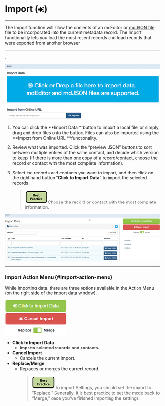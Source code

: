 # Import \(![](/assets/symbol_sign-in_16.png)\)

---

The Import function will allow the contents of an mdEditor or [mdJSON file](https://github.com/adiwg/mdJson-schemas/blob/master/test/draft-04.json)  file to be incorporated into the current metadata record. The Import functionality lets you load the most recent records and load records that were exported from another browser

---

.

![](/assets/import_window.png)

1. You can click the **Import Data **button to import a local file, or simply drag and drop files onto the button. Files can also be imported using the **Import from Online URL **functionality.

2. Review what was imported. Click the “preview JSON” buttons to sort between multiple entries of the same contact, and decide which version to keep. \(If there is more than one copy of a record/contact, choose the record or contact with the most complete information\).

3. Select the records and contacts you want to import, and then click on the right hand button “**Click to Import Data**” to import the selected records

   > ![](/assets/best_practice_small.png)Choose the record or contact with the most complete information.

![](/assets/import_data.png)

---

### Import Action Menu {#import-action-menu}

While importing data, there are three options available in the Action Menu \(on the right side of the import data window\).

![](/assets/import_data_action_menu.png)

* **Click to Import Data**
  * Imports selected records and contacts.
* **Cancel Import**
  * Cancels the current import.
* **Replace/Merge**
  * Replaces or merges the current record.
    > ![](/assets/best_practice_small.png)To import Settings, you should set the import to “Replace.” Generally, it is best practice to set the mode back to “Merge,” once you’ve finished importing the settings.



